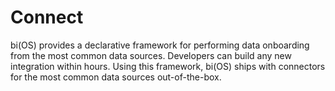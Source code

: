 # Connect

bi(OS) provides a declarative framework for performing data onboarding from the most common data sources. 
Developers can build any new integration within hours.  Using this framework, bi(OS) ships with connectors
for the most common data sources out-of-the-box.

